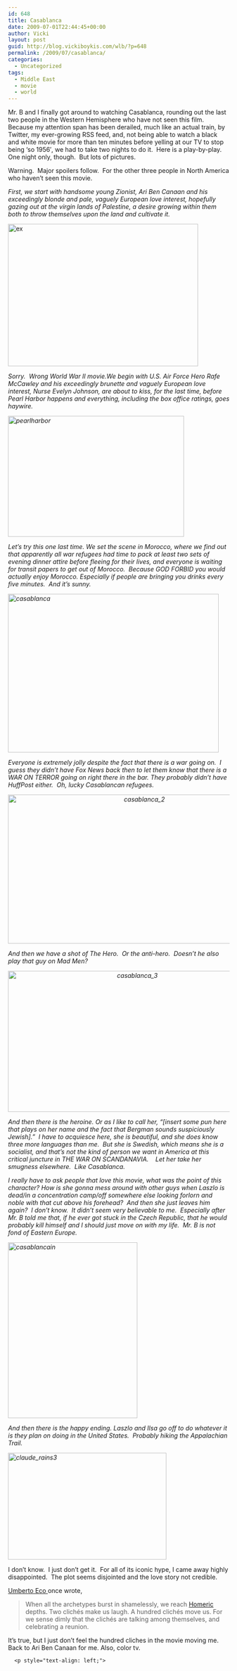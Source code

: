 ```yaml
---
id: 648
title: Casablanca
date: 2009-07-01T22:44:45+00:00
author: Vicki
layout: post
guid: http://blog.vickiboykis.com/wlb/?p=648
permalink: /2009/07/casablanca/
categories:
  - Uncategorized
tags:
  - Middle East
  - movie
  - world
---
```

Mr. B and I finally got around to watching Casablanca, rounding out the last two people in the Western Hemisphere who have not seen this film.  Because my attention span has been derailed, much like an actual train, by Twitter, my ever-growing RSS feed, and, not being able to watch a black and white movie for more than ten minutes before yelling at our TV to stop being &#8216;so 1956&#8242;, we had to take two nights to do it.  Here is a play-by-play.  One night only, though.  But lots of pictures.

Warning.  Major spoilers follow.  For the other three people in North America who haven&#8217;t seen this movie.

_First, we start with handsome young Zionist, Ari Ben Canaan and his exceedingly blonde and pale, vaguely European love interest, hopefully gazing out at the virgin lands of Palestine, a desire growing within them both to throw themselves upon the land and cultivate it._ 

<p style="text-align: left;">
  <a href="https://raw.githubusercontent.com/veekaybee/wlb/gh-pages/assets/images/2009/07/ex.jpg"><img class="aligncenter size-full wp-image-649" title="ex" src="https://raw.githubusercontent.com/veekaybee/wlb/gh-pages/assets/images/2009/07/ex.jpg" alt="ex" width="432" height="324" /></a>
</p>

<p style="text-align: left;">
  <p style="text-align: left;">
    <em>Sorry.  Wrong World War II movie.We begin with U.S. Air Force Hero Rafe McCawley and his exceedingly brunette and vaguely European love interest, Nurse Evelyn Johnson, are about to kiss, for the last time, before Pearl Harbor happens and everything, including the box office ratings, goes haywire.<br /> </em>
  </p>
  
  <p style="text-align: left;">
    <em><a href="https://raw.githubusercontent.com/veekaybee/wlb/gh-pages/assets/images/2009/07/pearlharbor.jpg"><img class="aligncenter size-full wp-image-651" title="pearlharbor" src="https://raw.githubusercontent.com/veekaybee/wlb/gh-pages/assets/images/2009/07/pearlharbor.jpg" alt="pearlharbor" width="400" height="275" /></a></em>
  </p>
  
  <p style="text-align: left;">
    <em>Let&#8217;s try this one last time. We set the scene in Morocco, where we find out that apparently all war refugees had time to pack at least two sets of evening dinner attire before fleeing for their lives, and everyone is waiting for transit papers to get out of Morocco.  Because GOD FORBID you would actually enjoy Morocco. Especially if people are bringing you drinks every five minutes.  And it&#8217;s sunny.<br /> </em>
  </p>
  
  <p style="text-align: left;">
    <em><a href="https://raw.githubusercontent.com/veekaybee/wlb/gh-pages/assets/images/2009/07/casablanca.jpg"><img class="aligncenter size-full wp-image-652" title="casablanca" src="https://raw.githubusercontent.com/veekaybee/wlb/gh-pages/assets/images/2009/07/casablanca.jpg" alt="casablanca" width="479" height="361" /></a></em>
  </p>
  
  <p style="text-align: left;">
    <em>Everyone is extremely jolly despite the fact that there is a war going on.  I guess they didn&#8217;t have Fox News back then to let them know that there is a WAR ON TERROR going on right there in the bar. They probably didn&#8217;t have HuffPost either.  Oh, lucky Casablancan refugees.<br /> </em>
  </p>
  
  <p style="text-align: center;">
    <em><a href="https://raw.githubusercontent.com/veekaybee/wlb/gh-pages/assets/images/2009/07/casablanca_2.png"><img class="aligncenter size-full wp-image-655" title="casablanca_2" src="https://raw.githubusercontent.com/veekaybee/wlb/gh-pages/assets/images/2009/07/casablanca_2.png" alt="casablanca_2" width="604" height="339" /></a></em>
  </p>
  
  <p style="text-align: left;">
    <em>And then we have a shot of The Hero.  Or the anti-hero.  Doesn&#8217;t he also play that guy on Mad Men?<br /> </em>
  </p>
  
  <p style="text-align: center;">
    <em><a href="https://raw.githubusercontent.com/veekaybee/wlb/gh-pages/assets/images/2009/07/casablanca_3.png"><img class="aligncenter size-full wp-image-656" title="casablanca_3" src="https://raw.githubusercontent.com/veekaybee/wlb/gh-pages/assets/images/2009/07/casablanca_3.png" alt="casablanca_3" width="572" height="321" /></a></em>
  </p>
  
  <p style="text-align: left;">
    <em>And then there is the heroine. Or as I like to call her, &#8220;[insert some pun here that plays on her name and the fact that Bergman sounds suspiciously Jewish].&#8221;  I have to acquiesce here, she is beautiful, and she does know three more languages than me.  But she is Swedish, which means she is a socialist, and that&#8217;s not the kind of person we want in America at this critical juncture in THE WAR ON SCANDANAVIA.    Let her take her smugness elsewhere.  Like Casablanca. </em>
  </p>
  
  <p style="text-align: left;">
    <em> I really have to ask people that love this movie, what was the point of this character? How is she gonna mess around with other guys when Laszlo is dead/in a concentration camp/off somewhere else looking forlorn and noble with that cut above his forehead?  And then she just leaves him again?  I don&#8217;t know.  It didn&#8217;t seem very believable to me.  Especially after Mr. B told me that, if he ever got stuck in the Czech Republic, that he would probably kill himself and I should just move on with my life.  Mr. B is not fond of Eastern Europe.<br /> </em>
  </p>
  
  <p style="text-align: left;">
    <em><a href="https://raw.githubusercontent.com/veekaybee/wlb/gh-pages/assets/images/2009/07/casablancain.jpg"><img class="aligncenter size-full wp-image-657" title="casablancain" src="https://raw.githubusercontent.com/veekaybee/wlb/gh-pages/assets/images/2009/07/casablancain.jpg" alt="casablancain" width="294" height="400" /></a></em>
  </p>
  
  <p style="text-align: left;">
    <em>And then there is the happy ending. Laszlo and Ilsa go off to do whatever it is they plan on doing in the United States.  Probably hiking the Appalachian Trail.<br /> </em>
  </p>
  
  <p style="text-align: left;">
    <em><a href="https://raw.githubusercontent.com/veekaybee/wlb/gh-pages/assets/images/2009/07/claude_rains3.jpg"><img class="aligncenter size-full wp-image-660" title="claude_rains3" src="https://raw.githubusercontent.com/veekaybee/wlb/gh-pages/assets/images/2009/07/claude_rains3.jpg" alt="claude_rains3" width="360" height="243" /></a><br /> </em>
  </p>
  
  <p style="text-align: left;">
    I don&#8217;t know.  I just don&#8217;t get it.  For all of its iconic hype, I came away highly disappointed.  The plot seems disjointed and the love story not credible.
  </p>
  
  <p style="text-align: left;">
    <a href="http://en.wikipedia.org/wiki/Umberto_Eco">Umberto Eco </a>once wrote,
  </p>
  
  <blockquote>
    <p style="text-align: left;">
      When all the archetypes burst in shamelessly, we reach <a title="Homer" href="http://en.wikipedia.org/wiki/Homer">Homeric</a> depths. Two clichés make us laugh. A hundred clichés move us. For we sense dimly that the clichés are talking among themselves, and celebrating a reunion.
    </p>
  </blockquote>
  
  <p>
    It&#8217;s true, but I just don&#8217;t feel the hundred cliches in the movie moving me.  Back to Ari Ben Canaan for me. Also, color tv.
  </p>
  
  <blockquote>
    <p style="text-align: left;">
      </blockquote> 
      
      <p style="text-align: left;">